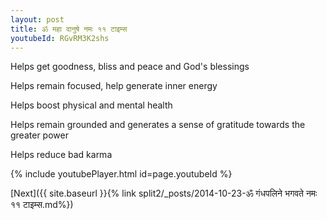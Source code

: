 ```yaml
---
layout: post
title: ॐ महा दानुषे नमः ११ टाइम्स
youtubeId: RGvRM3K2shs
---
```

 
 
Helps get goodness, bliss and peace and God's blessings
 
Helps remain focused, help generate inner energy 
 
Helps boost physical and mental health 
 
Helps remain grounded and generates a sense of gratitude towards the greater power 
 
Helps reduce bad karma
 
 
 
 


{% include youtubePlayer.html id=page.youtubeId %}
 
[Next]({{ site.baseurl }}{% link  split2/_posts/2014-10-23-ॐ गंधपलिने भगवते नमः ११ टाइम्स.md%})
 
